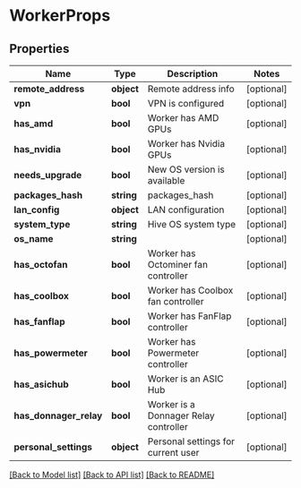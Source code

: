 # WorkerProps

## Properties
Name | Type | Description | Notes
------------ | ------------- | ------------- | -------------
**remote_address** | **object** | Remote address info | [optional] 
**vpn** | **bool** | VPN is configured | [optional] 
**has_amd** | **bool** | Worker has AMD GPUs | [optional] 
**has_nvidia** | **bool** | Worker has Nvidia GPUs | [optional] 
**needs_upgrade** | **bool** | New OS version is available | [optional] 
**packages_hash** | **string** | packages_hash | [optional] 
**lan_config** | **object** | LAN configuration | [optional] 
**system_type** | **string** | Hive OS system type | [optional] 
**os_name** | **string** |  | [optional] 
**has_octofan** | **bool** | Worker has Octominer fan controller | [optional] 
**has_coolbox** | **bool** | Worker has Coolbox fan controller | [optional] 
**has_fanflap** | **bool** | Worker has FanFlap controller | [optional] 
**has_powermeter** | **bool** | Worker has Powermeter controller | [optional] 
**has_asichub** | **bool** | Worker is an ASIC Hub | [optional] 
**has_donnager_relay** | **bool** | Worker is a Donnager Relay controller | [optional] 
**personal_settings** | **object** | Personal settings for current user | [optional] 

[[Back to Model list]](../README.md#documentation-for-models) [[Back to API list]](../README.md#documentation-for-api-endpoints) [[Back to README]](../README.md)


